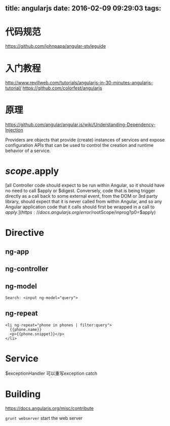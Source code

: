 title: angularjs
date: 2016-02-09 09:29:03
tags:
---

# 代码规范
https://github.com/johnpapa/angular-styleguide

# 入门教程
http://www.revillweb.com/tutorials/angularjs-in-30-minutes-angularjs-tutorial/
https://github.com/colorfest/angularjs

# 原理
https://github.com/angular/angular.js/wiki/Understanding-Dependency-Injection

Providers are objects that provide (create) instances of services and expose configuration APIs that can be used to control the creation and runtime behavior of a service.

# $scope.$apply
[all Controller code should expect to be run within Angular, so it should have no need to call $apply or $digest. Conversely, code that is being trigger directly as a call back to some external event, from the DOM or 3rd party library, should expect that it is never called from within Angular, and so any Angular application code that it calls should first be wrapped in a call to $apply.](https://docs.angularjs.org/error/$rootScope/inprog?p0=$apply)

# Directive

## ng-app

## ng-controller

## ng-model

```
Search: <input ng-model="query">
```

## ng-repeat
```
<li ng-repeat="phone in phones | filter:query">
  {{phone.name}}
  <p>{{phone.snippet}}</p>
</li>
```

# Service

$exceptionHandler 可以重写exception catch

# Building

https://docs.angularjs.org/misc/contribute

``grunt webserver`` start the web server
